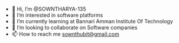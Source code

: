 - 👋 Hi, I’m @SOWNTHARYA-135
- 👀 I’m interested in software platforms
- 🌱 I’m currently learning at Bannari Amman Institute Of Technology
- 💞️ I’m looking to collaborate on Software companies
- 📫 How to reach me sownthubit@gmail.com


